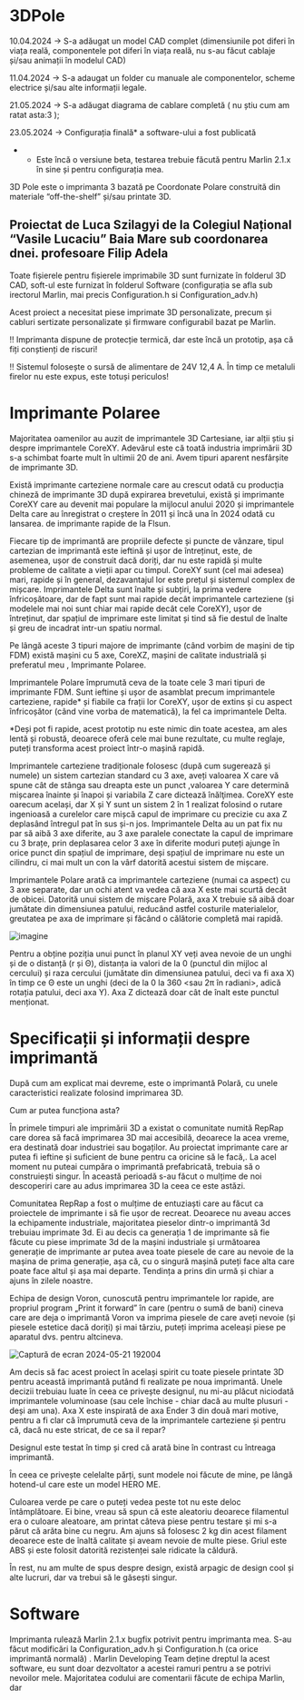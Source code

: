 # 3DPole

10.04.2024 -> S-a adăugat un model CAD complet (dimensiunile pot diferi în viața reală, componentele pot diferi în viața reală, nu s-au făcut cablaje și/sau animații în modelul CAD)

11.04.2024 -> S-a adaugat un folder cu manuale ale componentelor, scheme electrice și/sau alte informații legale.

21.05.2024 -> S-a adăugat diagrama de cablare completă ( nu știu cum am ratat asta:3 );

23.05.2024 -> Configurația finală* a software-ului a fost publicată
* - Este încă o versiune beta, testarea trebuie făcută pentru Marlin 2.1.x în sine și pentru configurația mea.


3D Pole este o imprimanta 3 bazată pe Coordonate Polare construită din materiale “off-the-shelf” și/sau printate 3D.

## Proiectat de Luca Szilagyi de la Colegiul Național “Vasile Lucaciu” Baia Mare sub coordonarea dnei. profesoare Filip Adela



Toate fișierele pentru fișierele imprimabile 3D sunt furnizate în folderul 3D CAD, soft-ul este furnizat în folderul Software (configurația se afla sub irectorul Marlin, mai precis Configuration.h si Configuration_adv.h)

Acest proiect a necesitat piese imprimate 3D personalizate, precum și cabluri sertizate personalizate și firmware configurabil bazat pe Marlin.

!! Imprimanta dispune de protecție termică, dar este încă un prototip, așa că fiți conștienți de riscuri!

!! Sistemul folosește o sursă de alimentare de 24V 12,4 A. În timp ce metaluli firelor nu este expus, este totuși periculos!


# Imprimante Polaree

Majoritatea oamenilor au auzit de imprimantele 3D Cartesiane, iar alții știu și despre imprimantele CoreXY.
Adevărul este că toată industria imprimării 3D s-a schimbat foarte mult în ultimii 20 de ani. Avem tipuri aparent nesfârșite de imprimante 3D.

Există imprimante carteziene normale care au crescut odată cu producția chineză de imprimante 3D după expirarea brevetului, există și imprimante CoreXY care au devenit mai populare la mijlocul anului 2020 și imprimantele Delta care au înregistrat o creștere în 2011 și încă una în 2024 odată cu lansarea. de imprimante rapide de la Flsun.

Fiecare tip de imprimantă are propriile defecte și puncte de vânzare, tipul cartezian de imprimantă este ieftină și ușor de întreținut, este, de asemenea, ușor de construit dacă doriți, dar nu este rapidă și multe probleme de calitate a vieții apar cu timpul. CoreXY sunt (cel mai adesea) mari, rapide și în general, dezavantajul lor este prețul și sistemul complex de mișcare. Imprimantele Delta sunt înalte și subțiri, la prima vedere înfricoșătoare, dar de fapt sunt mai rapide decât imprimantele carteziene (și modelele mai noi sunt chiar mai rapide decât cele CoreXY), ușor de întreținut, dar spațiul de imprimare este limitat și tind să fie destul de înalte și greu de incadrat intr-un spatiu normal.

Pe lângă aceste 3 tipuri majore de imprimante (când vorbim de mașini de tip FDM) există mașini cu 5 axe, CoreXZ, mașini de calitate industrială și preferatul meu , Imprimante Polaree.

Imprimantele Polare împrumută ceva de la toate cele 3 mari tipuri de imprimante FDM. Sunt ieftine și ușor de asamblat precum imprimantele carteziene, rapide* și fiabile ca frații lor CoreXY, ușor de extins și cu aspect înfricoșător (când vine vorba de matematică), la fel ca imprimantele Delta.

*Deși pot fi rapide, acest prototip nu este nimic din toate acestea, am ales lentă și robustă, deoarece oferă cele mai bune rezultate, cu multe reglaje, puteți transforma acest proiect într-o mașină rapidă.

Imprimantele carteziene tradiționale folosesc (după cum sugerează și numele) un sistem cartezian standard cu 3 axe, aveți valoarea X care vă spune cât de stânga sau dreapta este un punct ,valoarea Y care determină mișcarea înainte și înapoi și variabila Z care dictează înălţimea. CoreXY este oarecum același, dar X și Y sunt un sistem 2 în 1 realizat folosind o rutare ingenioasă a curelelor care mișcă capul de imprimare cu precizie cu axa Z deplasând întregul pat în sus și-n jos. Imprimantele Delta au un pat fix  nu par să aibă 3 axe diferite, au 3 axe paralele conectate la capul de imprimare cu 3 brațe, prin deplasarea celor 3 axe în diferite moduri puteți ajunge în orice punct din spațiul de imprimare, deși spațiul de imprimare nu este un cilindru, ci mai mult un con la vârf datorită acestui sistem de mișcare.

Imprimantele Polare arată ca imprimantele carteziene (numai ca aspect) cu 3 axe separate, dar un ochi atent va vedea că axa X este mai scurtă decât de obicei. Datorită unui sistem de mișcare Polară, axa X trebuie să aibă doar jumătate din dimensiunea patului, reducând astfel costurile materialelor, greutatea pe axa de imprimare și făcând o călătorie completă mai rapidă.

![imagine](https://github.com/lucagavril0307/3DPole/assets/163439407/a331d722-1aea-4a5b-ba6b-b6945ba8e72c)

Pentru a obține poziția unui punct în planul XY veți avea nevoie de un unghi și de o distanță (r și Θ), distanța ia valori de la 0 (punctul din mijloc al cercului) și raza cercului (jumătate din dimensiunea patului, deci va fi axa X) în timp ce Θ este un unghi (deci de la 0 la 360 <sau 2π în radiani>, adică rotația patului, deci axa Y). Axa Z dictează doar cât de înalt este punctul menționat.

 # Specificații și informații despre imprimantă

 După cum am explicat mai devreme, este o imprimantă Polară, cu unele caracteristici realizate folosind imprimarea 3D.
 
 Cum ar putea funcționa asta?
 
 În primele timpuri ale imprimării 3D a existat o comunitate numită RepRap care dorea să facă imprimarea 3D mai accesibilă, deoarece la acea vreme, era destinată doar industriei sau bogaților. Au proiectat imprimante care ar putea fi ieftine și suficient de bune pentru ca oricine să le facă,. La acel moment nu puteai cumpăra o imprimantă prefabricată, trebuia să o construiești singur. În această perioadă s-au făcut o mulțime de noi descoperiri care au adus imprimarea 3D la ceea ce este astăzi.
 
Comunitatea RepRap a fost o mulțime de entuziaști care au făcut ca proiectele de imprimante i să fie ușor de recreat. Deoarece nu aveau acces la echipamente industriale, majoritatea pieselor dintr-o imprimantă 3d trebuiau imprimate 3d. Ei au decis ca generația 1 de imprimante să fie făcute cu piese  imprimate 3d de la mașini industriale și următoarea generație de imprimante ar putea avea toate piesele de care au nevoie de la mașina de prima generație, așa că, cu o singură mașină puteți face alta care poate face altul și așa mai departe. Tendința a prins din urmă și chiar a ajuns în zilele noastre.

Echipa de design Voron, cunoscută pentru imprimantele lor rapide, are propriul program „Print it forward” în care (pentru o sumă de bani) cineva care are deja o imprimantă Voron va imprima piesele de care aveți nevoie (și piesele estetice dacă doriți) și mai târziu, puteți imprima aceleași piese pe aparatul dvs. pentru altcineva.

![Captură de ecran 2024-05-21 192004](https://github.com/lucagavril0307/3DPole/assets/163439407/4c9d14f6-2ab6-4091-9f7f-9b78919e5185)

Am decis să fac acest proiect în același spirit cu toate piesele printate 3D pentru această imprimantă putând fi realizate pe noua imprimantă.
Unele decizii trebuiau luate în ceea ce privește designul, nu mi-au plăcut niciodată imprimantele voluminoase (sau cele închise - chiar dacă au multe plusuri - deși am una). Axa X este inspirată de axa Ender 3 din două mari motive, pentru a fi clar că împrumută ceva de la imprimantele carteziene și pentru că, dacă nu este stricat, de ce sa il repar?

Designul este testat în timp și cred că arată bine în contrast cu întreaga imprimantă.

În ceea ce privește celelalte părți, sunt modele noi făcute de mine, pe lângă hotend-ul care este un model HERO ME.

Culoarea verde pe care o puteți vedea peste tot nu este deloc întâmplătoare. Ei bine, vreau să spun că este aleatoriu deoarece filamentul era o culoare aleatoare, am printat câteva piese pentru testare și mi s-a părut că arăta bine cu negru. Am ajuns să folosesc 2 kg din acest filament deoarece este de înaltă calitate și aveam nevoie de multe piese. Griul este ABS și este folosit datorită rezistenței sale ridicate la căldură.

În rest, nu am multe de spus despre design, există arpagic de design cool și alte lucruri, dar va trebui să le găsești singur.

# Software

Imprimanta rulează Marlin 2.1.x bugfix potrivit pentru imprimanta mea. S-au făcut modificări la Configuration_adv.h și Configuration.h (ca orice imprimantă normală) . Marlin Developing Team deține dreptul la acest software, eu sunt doar dezvoltator a acestei ramuri pentru a se potrivi nevoilor mele.
Majoritatea codului are comentarii făcute de echipa Marlin, dar 


